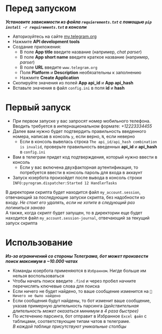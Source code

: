 # Перед запуском

***Установите зависимости из файла `requierements.txt` с помощью `pip install -r requirements.txt` в консоли***

- Авторизуйтесь на сайте [my.telegram.org](https://my.telegram.org)
- Нажмите **API development tools**
- Создание приложения:
    - В поле **App title** введите название (например, _chat parser_)
    - В поле **App short name** введите краткое название (например, _parser_)
    - В поле **URL** введите `www.telegram.org`
    - Поля **Platform** и **Description** необязательны к заполнению
    - Нажмите **Create Application**
- Скопируйте значения из полей **App api_id** и **App api_hash**
- Вставьте значения в файл `config.ini` в поля **id** и **hash**


# Первый запуск

- При первом запуске у вас запросят номер мобильного телефона. Вводить требуется в интернациональном формате: _+12223334455_
- Далее вам нужно будет подтвердить правильность введенного номера, написав в консоль `y`, если верно, `N`, если неверно
    - Если в консоль вывелась строка `The api_id/api_hash combination is invalid`, проверьте правильность введенных **api_id** и **api_hash** в `config.ini`
- Вам в телеграм придет код подтверждения, который нужно ввести в консоль
    - Если у вас включена двухфакторная аутентификация, то потребуется ввести в консоль пароль для входа в аккаунт
- Запуск юзербота произойдет после вывода в консоль строки `INFO:pyrogram.dispatcher:Started 12 HandlerTasks`

В директории скрипта будет находится файл `my_account.session`, отвечающий за последующие запуски скрипта, без надобности ко входу. *Не стоит его удалять, если не хотите в следующий раз логиниться заново*\
А также, когда скрипт будет запущен, то в директории еще будет находится файл `my_account.session-journal`, отвечающий за текущий запуск скрипта


# Использование

***Из-за ограничений со стороны Телеграма, бот может произвести поиск максимум в ~10.000 чатах***
    
- Команды юзербота применяются в `Избранном`. Нигде больше им нельзя воспользоваться
- Чтобы начать поиск введите `.find` и через пробел начните перечислять ключевые слова для поиска
- Если ничего не будет найдено, то ваше сообщение изменится на `🤖 Ничего не было найдено`
- Если сообщения будут найдены, то бот изменит ваше сообщение, указав примерную длительность парсинга _(действительная длительность может оказаться минимум в 4 раза быстрее)_
- По истечению парсинга, бот отправит в Избранное `Excel файл` с таблицами, соответствующие типам чатов в телеграме. \
*В каждой таблице присутствуют уникальные столбцы*